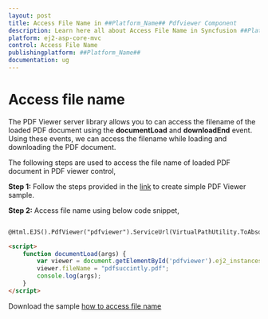 ```yaml
---
layout: post
title: Access File Name in ##Platform_Name## Pdfviewer Component
description: Learn here all about Access File Name in Syncfusion ##Platform_Name## Pdfviewer component of Syncfusion Essential JS 2 and more.
platform: ej2-asp-core-mvc
control: Access File Name
publishingplatform: ##Platform_Name##
documentation: ug
---
```



# Access file name

The PDF Viewer server library allows you to can access the filename of the loaded PDF document using the **documentLoad** and **downloadEnd** event. Using these events, we can access the filename while loading and downloading the PDF document.

The following steps are used to access the file name of loaded PDF document in PDF viewer control,

**Step 1:** Follow the steps provided in the [link](https://ej2.syncfusion.com/aspnetmvc/documentation/pdfviewer/getting-started/) to create simple PDF Viewer sample.

**Step 2:** Access file name using below code snippet,

```html

@Html.EJS().PdfViewer("pdfviewer").ServiceUrl(VirtualPathUtility.ToAbsolute("~/PdfViewer/")).DocumentLoad("documentLoad").DownloadEnd("documentLoad").Render()

<script>
    function documentLoad(args) {
        var viewer = document.getElementById('pdfviewer').ej2_instances[0];
        viewer.fileName = "pdfsuccintly.pdf";
        console.log(args);
    }  
</script>

```

Download the sample [how to access file name](https://www.syncfusion.com/downloads/support/directtrac/general/ze/MVC_SAMPLE-609765609)